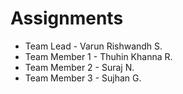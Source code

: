 # Assignments

- Team Lead - Varun Rishwandh S.
- Team Member 1 - Thuhin Khanna R.
- Team Member 2 - Suraj N.
- Team Member 3 - Sujhan G.
